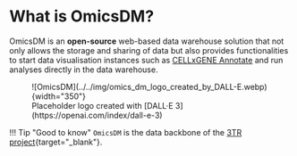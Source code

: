 # What is OmicsDM?

OmicsDM is an **open-source** web-based data warehouse solution that 
not only allows the storage and sharing of data 
but also provides functionalities to start data visualisation instances 
such as [CELLxGENE Annotate](https://github.com/chanzuckerberg/cellxgene) 
and run analyses directly in the data warehouse.

<figure markdown> 
    ![OmicsDM](../../img/omics_dm_logo_created_by_DALL-E.webp){width="350"}
	<figcaption>
		Placeholder logo created with [DALL·E 3](https://openai.com/index/dall-e-3)
	</figcaption>
</figure>

!!! Tip "Good to know"
    `OmicsDM` is the data backbone of the [3TR project](https://www.3tr-imi.eu){target="_blank"}.